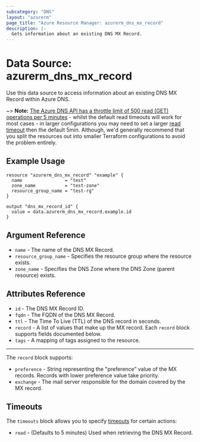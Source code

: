 ```yaml
---
subcategory: "DNS"
layout: "azurerm"
page_title: "Azure Resource Manager: azurerm_dns_mx_record"
description: |-
  Gets information about an existing DNS MX Record.
---
```


# Data Source: azurerm_dns_mx_record

Use this data source to access information about an existing DNS MX Record within Azure DNS.

~> **Note:** [The Azure DNS API has a throttle limit of 500 read (GET) operations per 5 minutes](https://docs.microsoft.com/azure/azure-resource-manager/management/request-limits-and-throttling#network-throttling) - whilst the default read timeouts will work for most cases - in larger configurations you may need to set a larger [read timeout](https://www.terraform.io/language/resources/syntax#operation-timeouts) then the default 5min. Although, we'd generally recommend that you split the resources out into smaller Terraform configurations to avoid the problem entirely.

## Example Usage

```hcl
resource "azurerm_dns_mx_record" "example" {
  name                = "test"
  zone_name           = "test-zone"
  resource_group_name = "test-rg"
}

output "dns_mx_record_id" {
  value = data.azurerm_dns_mx_record.example.id
}
```

## Argument Reference

* `name` - The name of the DNS MX Record.
* `resource_group_name` - Specifies the resource group where the resource exists.
* `zone_name` - Specifies the DNS Zone where the DNS Zone (parent resource) exists.

## Attributes Reference

* `id` - The DNS MX Record ID.
* `fqdn` - The FQDN of the DNS MX Record.
* `ttl` - The Time To Live (TTL) of the DNS record in seconds.
* `record` - A list of values that make up the MX record. Each `record` block supports fields documented below.
* `tags` - A mapping of tags assigned to the resource.

---

The `record` block supports:

* `preference` - String representing the "preference” value of the MX records. Records with lower preference value take priority.
* `exchange` - The mail server responsible for the domain covered by the MX record.

## Timeouts

The `timeouts` block allows you to specify [timeouts](https://www.terraform.io/docs/configuration/resources.html#timeouts) for certain actions:

* `read` - (Defaults to 5 minutes) Used when retrieving the DNS MX Record.
